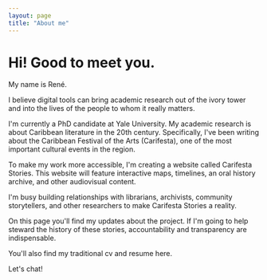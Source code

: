 ```yaml
---
layout: page
title: "About me"
---
```


# Hi! Good to meet you.

My name is René.

I believe digital tools can bring academic research out of the ivory tower and into the lives of the people to whom it really matters.

I'm currently a PhD candidate at Yale University. My academic research is about Caribbean literature in the 20th century. Specifically, I've been writing about the Caribbean Festival of the Arts (Carifesta), one of the most important cultural events in the region.

To make my work more accessible, I'm creating a website called Carifesta Stories. This website will feature interactive maps, timelines, an oral history archive, and other audiovisual content.

I'm busy building relationships with librarians, archivists, community storytellers, and other researchers to make Carifesta Stories a reality.

On this page you'll find my updates about the project. If I'm going to help steward the history of these stories, accountability and transparency are indispensable.

You'll also find my traditional cv and resume here.

Let's chat!